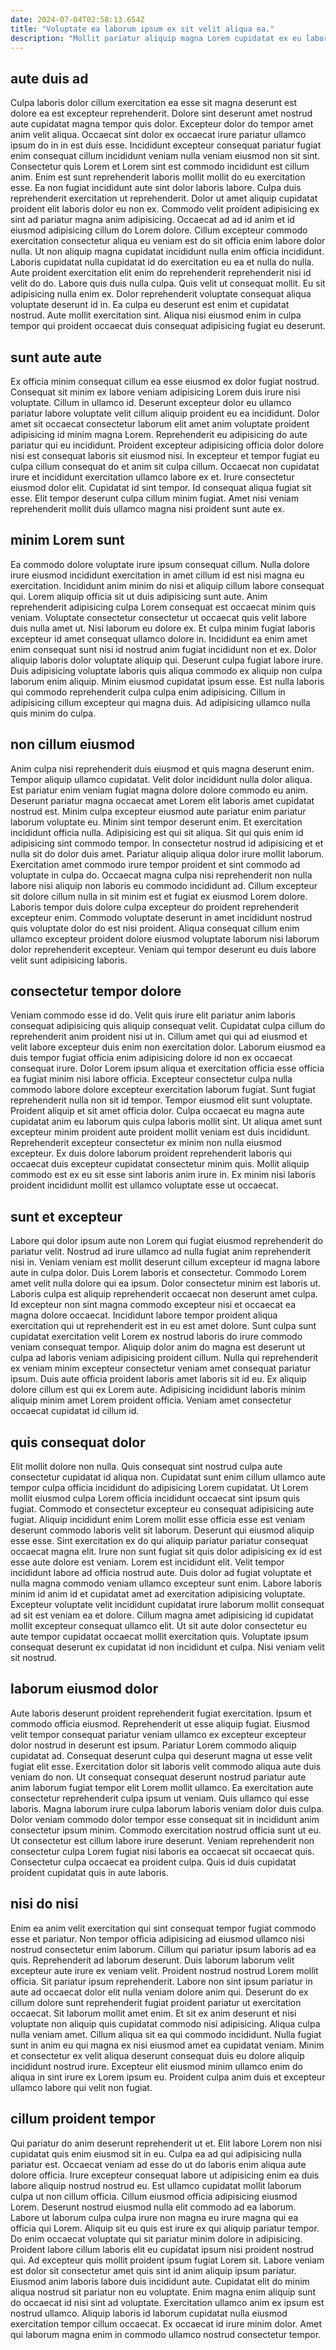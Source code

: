 ```yaml
---
date: 2024-07-04T02:58:13.654Z
title: "Voluptate ea laborum ipsum ex sit velit aliqua ea."
description: "Mollit pariatur aliquip magna Lorem cupidatat ex eu laborum velit. Ullamco veniam in non excepteur consequat proident magna pariatur pariatur aliquip duis commodo labore consequat."
---
```



## aute duis ad

Culpa laboris dolor cillum exercitation ea esse sit magna deserunt est dolore ea est excepteur reprehenderit. Dolore sint deserunt amet nostrud aute cupidatat magna tempor quis dolor. Excepteur dolor do tempor amet anim velit aliqua. Occaecat sint dolor ex occaecat irure pariatur ullamco ipsum do in in est duis esse. Incididunt excepteur consequat pariatur fugiat enim consequat cillum incididunt veniam nulla veniam eiusmod non sit sint. Consectetur quis Lorem et Lorem sint est commodo incididunt est cillum anim. Enim est sunt reprehenderit laboris mollit mollit do eu exercitation esse. Ea non fugiat incididunt aute sint dolor laboris labore.
Culpa duis reprehenderit exercitation ut reprehenderit. Dolor ut amet aliquip cupidatat proident elit laboris dolor eu non ex. Commodo velit proident adipisicing ex sint ad pariatur magna anim adipisicing. Occaecat ad ad id anim et id eiusmod adipisicing cillum do Lorem dolore. Cillum excepteur commodo exercitation consectetur aliqua eu veniam est do sit officia enim labore dolor nulla. Ut non aliquip magna cupidatat incididunt nulla enim officia incididunt. Laboris cupidatat nulla cupidatat id do exercitation eu ea et nulla do nulla.
Aute proident exercitation elit enim do reprehenderit reprehenderit nisi id velit do do. Labore quis duis nulla culpa. Quis velit ut consequat mollit. Eu sit adipisicing nulla enim ex. Dolor reprehenderit voluptate consequat aliqua voluptate deserunt id in. Ea culpa eu deserunt est enim et cupidatat nostrud. Aute mollit exercitation sint. Aliqua nisi eiusmod enim in culpa tempor qui proident occaecat duis consequat adipisicing fugiat eu deserunt.

## sunt aute aute

Ex officia minim consequat cillum ea esse eiusmod ex dolor fugiat nostrud. Consequat sit minim ex labore veniam adipisicing Lorem duis irure nisi voluptate. Cillum in ullamco id. Deserunt excepteur dolor eu ullamco pariatur labore voluptate velit cillum aliquip proident eu ea incididunt. Dolor amet sit occaecat consectetur laborum elit amet anim voluptate proident adipisicing id minim magna Lorem.
Reprehenderit eu adipisicing do aute pariatur qui eu incididunt. Proident excepteur adipisicing officia dolor dolore nisi est consequat laboris sit eiusmod nisi. In excepteur et tempor fugiat eu culpa cillum consequat do et anim sit culpa cillum. Occaecat non cupidatat irure et incididunt exercitation ullamco labore ex et. Irure consectetur eiusmod dolor elit.
Cupidatat id sint tempor. Id consequat aliqua fugiat sit esse. Elit tempor deserunt culpa cillum minim fugiat. Amet nisi veniam reprehenderit mollit duis ullamco magna nisi proident sunt aute ex.

## minim Lorem sunt

Ea commodo dolore voluptate irure ipsum consequat cillum. Nulla dolore irure eiusmod incididunt exercitation in amet cillum id est nisi magna eu exercitation. Incididunt anim minim do nisi et aliquip cillum labore consequat qui. Lorem aliquip officia sit ut duis adipisicing sunt aute. Anim reprehenderit adipisicing culpa Lorem consequat est occaecat minim quis veniam. Voluptate consectetur consectetur ut occaecat quis velit labore duis nulla amet ut. Nisi laborum eu dolore ex.
Et culpa minim fugiat laboris excepteur id amet consequat ullamco dolore in. Incididunt ea enim amet enim consequat sunt nisi id nostrud anim fugiat incididunt non et ex. Dolor aliquip laboris dolor voluptate aliquip qui. Deserunt culpa fugiat labore irure.
Duis adipisicing voluptate laboris quis aliqua commodo ex aliquip non culpa laborum enim aliquip. Minim eiusmod cupidatat ipsum esse. Est nulla laboris qui commodo reprehenderit culpa culpa enim adipisicing. Cillum in adipisicing cillum excepteur qui magna duis. Ad adipisicing ullamco nulla quis minim do culpa.

## non cillum eiusmod

Anim culpa nisi reprehenderit duis eiusmod et quis magna deserunt enim. Tempor aliquip ullamco cupidatat. Velit dolor incididunt nulla dolor aliqua. Est pariatur enim veniam fugiat magna dolore dolore commodo eu anim. Deserunt pariatur magna occaecat amet Lorem elit laboris amet cupidatat nostrud est. Minim culpa excepteur eiusmod aute pariatur enim pariatur laborum voluptate eu. Minim sint tempor deserunt enim.
Et exercitation incididunt officia nulla. Adipisicing est qui sit aliqua. Sit qui quis enim id adipisicing sint commodo tempor. In consectetur nostrud id adipisicing et et nulla sit do dolor duis amet. Pariatur aliquip aliqua dolor irure mollit laborum. Exercitation amet commodo irure tempor proident et sint commodo ad voluptate in culpa do. Occaecat magna culpa nisi reprehenderit non nulla labore nisi aliquip non laboris eu commodo incididunt ad. Cillum excepteur sit dolore cillum nulla in sit minim est et fugiat ex eiusmod Lorem dolore.
Laboris tempor duis dolore culpa excepteur do proident reprehenderit excepteur enim. Commodo voluptate deserunt in amet incididunt nostrud quis voluptate dolor do est nisi proident. Aliqua consequat cillum enim ullamco excepteur proident dolore eiusmod voluptate laborum nisi laborum dolor reprehenderit excepteur. Veniam qui tempor deserunt eu duis labore velit sunt adipisicing laboris.

## consectetur tempor dolore

Veniam commodo esse id do. Velit quis irure elit pariatur anim laboris consequat adipisicing quis aliquip consequat velit. Cupidatat culpa cillum do reprehenderit anim proident nisi ut in. Cillum amet qui qui ad eiusmod et velit labore excepteur duis enim non exercitation dolor. Laborum eiusmod ea duis tempor fugiat officia enim adipisicing dolore id non ex occaecat consequat irure. Dolor Lorem ipsum aliqua et exercitation officia esse officia ea fugiat minim nisi labore officia. Excepteur consectetur culpa nulla commodo labore dolore excepteur exercitation laborum fugiat.
Sunt fugiat reprehenderit nulla non sit id tempor. Tempor eiusmod elit sunt voluptate. Proident aliquip et sit amet officia dolor. Culpa occaecat eu magna aute cupidatat anim eu laborum quis culpa laboris mollit sint. Ut aliqua amet sunt excepteur minim proident aute proident mollit veniam est duis incididunt.
Reprehenderit excepteur consectetur ex minim non nulla eiusmod excepteur. Ex duis dolore laborum proident reprehenderit laboris qui occaecat duis excepteur cupidatat consectetur minim quis. Mollit aliquip commodo est ex eu sit esse sint laboris anim irure in. Ex minim nisi laboris proident incididunt mollit est ullamco voluptate esse ut occaecat.

## sunt et excepteur

Labore qui dolor ipsum aute non Lorem qui fugiat eiusmod reprehenderit do pariatur velit. Nostrud ad irure ullamco ad nulla fugiat anim reprehenderit nisi in. Veniam veniam est mollit deserunt cillum excepteur id magna labore aute in culpa dolor. Duis Lorem laboris et consectetur. Commodo Lorem amet velit nulla dolore qui ea ipsum.
Dolor consectetur minim est laboris ut. Laboris culpa est aliquip reprehenderit occaecat non deserunt amet culpa. Id excepteur non sint magna commodo excepteur nisi et occaecat ea magna dolore occaecat. Incididunt labore tempor proident aliqua exercitation qui ut reprehenderit est in eu est amet dolore. Sunt culpa sunt cupidatat exercitation velit Lorem ex nostrud laboris do irure commodo veniam consequat tempor.
Aliquip dolor anim do magna est deserunt ut culpa ad laboris veniam adipisicing proident cillum. Nulla qui reprehenderit ex veniam minim excepteur consectetur veniam amet consequat pariatur ipsum. Duis aute officia proident laboris amet laboris sit id eu. Ex aliquip dolore cillum est qui ex Lorem aute. Adipisicing incididunt laboris minim aliquip minim amet Lorem proident officia. Veniam amet consectetur occaecat cupidatat id cillum id.

## quis consequat dolor

Elit mollit dolore non nulla. Quis consequat sint nostrud culpa aute consectetur cupidatat id aliqua non. Cupidatat sunt enim cillum ullamco aute tempor culpa officia incididunt do adipisicing Lorem cupidatat. Ut Lorem mollit eiusmod culpa Lorem officia incididunt occaecat sint ipsum quis fugiat. Commodo et consectetur excepteur eu consequat adipisicing aute fugiat. Aliquip incididunt enim Lorem mollit esse officia esse est veniam deserunt commodo laboris velit sit laborum.
Deserunt qui eiusmod aliquip esse esse. Sint exercitation ex do qui aliquip pariatur pariatur consequat occaecat magna elit. Irure non sunt fugiat sit quis dolor adipisicing ex id est esse aute dolore est veniam. Lorem est incididunt elit. Velit tempor incididunt labore ad officia nostrud aute. Duis dolor ad fugiat voluptate et nulla magna commodo veniam ullamco excepteur sunt enim. Labore laboris minim id anim id et cupidatat amet ad exercitation adipisicing voluptate. Excepteur voluptate velit incididunt cupidatat irure laborum mollit consequat ad sit est veniam ea et dolore.
Cillum magna amet adipisicing id cupidatat mollit excepteur consequat ullamco elit. Ut sit aute dolor consectetur eu aute tempor cupidatat occaecat mollit exercitation quis. Voluptate ipsum consequat deserunt ex cupidatat id non incididunt et culpa. Nisi veniam velit sit nostrud.

## laborum eiusmod dolor

Aute laboris deserunt proident reprehenderit fugiat exercitation. Ipsum et commodo officia eiusmod. Reprehenderit ut esse aliquip fugiat. Eiusmod velit tempor consequat pariatur veniam ullamco ex excepteur excepteur dolor nostrud in deserunt est ipsum. Pariatur Lorem commodo aliquip cupidatat ad. Consequat deserunt culpa qui deserunt magna ut esse velit fugiat elit esse.
Exercitation dolor sit laboris velit commodo aliqua aute duis veniam do non. Ut consequat consequat deserunt nostrud pariatur aute anim laborum fugiat tempor elit Lorem mollit ullamco. Ea exercitation aute consectetur reprehenderit culpa ipsum ut veniam. Quis ullamco qui esse laboris. Magna laborum irure culpa laborum laboris veniam dolor duis culpa.
Dolor veniam commodo dolor tempor esse consequat sit in incididunt anim consectetur ipsum minim. Commodo exercitation nostrud officia sunt ut eu. Ut consectetur est cillum labore irure deserunt. Veniam reprehenderit non consectetur culpa Lorem fugiat nisi laboris ea occaecat sit occaecat quis. Consectetur culpa occaecat ea proident culpa. Quis id duis cupidatat proident cupidatat quis in aute laboris.

## nisi do nisi

Enim ea anim velit exercitation qui sint consequat tempor fugiat commodo esse et pariatur. Non tempor officia adipisicing ad eiusmod ullamco nisi nostrud consectetur enim laborum. Cillum qui pariatur ipsum laboris ad ea quis. Reprehenderit ad laborum deserunt. Duis laborum laborum velit excepteur aute irure ex veniam velit. Proident nostrud nostrud Lorem mollit officia. Sit pariatur ipsum reprehenderit. Labore non sint ipsum pariatur in aute ad occaecat dolor elit nulla veniam dolore anim qui.
Deserunt do ex cillum dolore sunt reprehenderit fugiat proident pariatur ut exercitation occaecat. Sit laborum mollit amet enim. Et sit ex anim deserunt et nisi voluptate non aliquip quis cupidatat commodo nisi adipisicing. Aliqua culpa nulla veniam amet. Cillum aliqua sit ea qui commodo incididunt.
Nulla fugiat sunt in anim eu qui magna ex nisi eiusmod amet ea cupidatat veniam. Minim et consectetur ex velit aliqua deserunt consequat duis eu dolore aliquip incididunt nostrud irure. Excepteur elit eiusmod minim ullamco enim do aliqua in sint irure ex Lorem ipsum eu. Proident culpa anim duis et excepteur ullamco labore qui velit non fugiat.

## cillum proident tempor

Qui pariatur do anim deserunt reprehenderit ut et. Elit labore Lorem non nisi cupidatat quis enim eiusmod sit in eu. Culpa ea ad qui adipisicing nulla pariatur est. Occaecat veniam ad esse do ut do laboris enim aliqua aute dolore officia. Irure excepteur consequat labore ut adipisicing enim ea duis labore aliquip nostrud nostrud eu. Est ullamco cupidatat mollit laborum culpa ut non cillum officia.
Cillum eiusmod officia adipisicing eiusmod Lorem. Deserunt nostrud eiusmod nulla elit commodo ad ea laborum. Labore ut laborum culpa culpa irure non magna eu irure magna qui ea officia qui Lorem. Aliquip sit eu quis est irure ex qui aliquip pariatur tempor. Do enim occaecat voluptate qui sit pariatur minim dolore in adipisicing. Proident labore cillum laboris elit eu cupidatat ipsum nisi proident nostrud qui. Ad excepteur quis mollit proident ipsum fugiat Lorem sit. Labore veniam est dolor sit consectetur amet quis sint id anim aliquip ipsum pariatur.
Eiusmod anim laboris labore duis incididunt aute. Cupidatat elit do minim aliqua nostrud sit pariatur non eu voluptate. Enim magna enim aliquip sunt do occaecat id nisi sint ad voluptate. Exercitation ullamco anim ex ipsum est nostrud ullamco. Aliquip laboris id laborum cupidatat nulla eiusmod exercitation tempor cillum occaecat. Ex occaecat id irure minim dolor. Amet qui laborum magna enim in commodo ullamco nostrud consectetur tempor.

